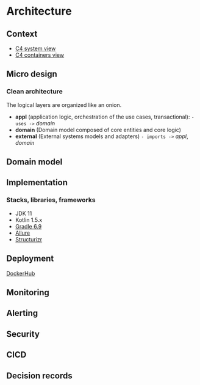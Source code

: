 # Architecture

## Context

- [C4 system view](https://www.structurizr.com/share/38199/diagrams#c4-system)
- [C4 containers view](https://www.structurizr.com/share/38199/diagrams#c4-sync)

## Micro design

### Clean architecture

The logical layers are organized like an onion.

- **appl** (application logic, orchestration of the use cases, transactional): `- uses ->` _domain_
- **domain** (Domain model composed of core entities and core logic)
- **external** (External systems models and adapters) `- imports ->` _appl_, _domain_

## Domain model

## Implementation

### Stacks, libraries, frameworks

- JDK 11
- Kotlin 1.5.x
- [Gradle 6.9](https://docs.gradle.org/current/userguide/userguide.html)
- [Allure](https://docs.qameta.io/allure/)
- [Structurizr](https://github.com/structurizr/)

## Deployment

[DockerHub](https://hub.docker.com/r/noia/arch-c4-sync)

## Monitoring
## Alerting
## Security
## CICD

## Decision records
